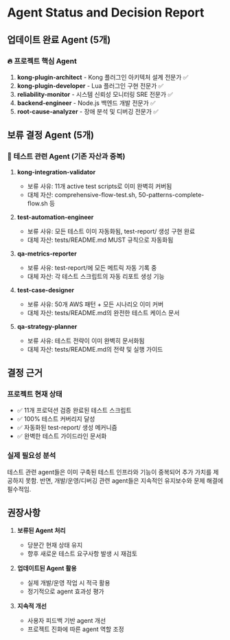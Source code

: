 # Agent Status and Decision Report

## 업데이트 완료 Agent (5개)

### 🔥 프로젝트 핵심 Agent
1. **kong-plugin-architect** - Kong 플러그인 아키텍처 설계 전문가 ✅
2. **kong-plugin-developer** - Lua 플러그인 구현 전문가 ✅
3. **reliability-monitor** - 시스템 신뢰성 모니터링 SRE 전문가 ✅
4. **backend-engineer** - Node.js 백엔드 개발 전문가 ✅
5. **root-cause-analyzer** - 장애 분석 및 디버깅 전문가 ✅

## 보류 결정 Agent (5개)

### 🔴 테스트 관련 Agent (기존 자산과 중복)
1. **kong-integration-validator**
   - 보류 사유: 11개 active test scripts로 이미 완벽히 커버됨
   - 대체 자산: comprehensive-flow-test.sh, 50-patterns-complete-flow.sh 등

2. **test-automation-engineer**
   - 보류 사유: 모든 테스트 이미 자동화됨, test-report/ 생성 구현 완료
   - 대체 자산: tests/README.md MUST 규칙으로 자동화됨

3. **qa-metrics-reporter**
   - 보류 사유: test-report/에 모든 메트릭 자동 기록 중
   - 대체 자산: 각 테스트 스크립트의 자동 리포트 생성 기능

4. **test-case-designer**
   - 보류 사유: 50개 AWS 패턴 + 모든 시나리오 이미 커버
   - 대체 자산: tests/README.md의 완전한 테스트 케이스 문서

5. **qa-strategy-planner**
   - 보류 사유: 테스트 전략이 이미 완벽히 문서화됨
   - 대체 자산: tests/README.md의 전략 및 실행 가이드

## 결정 근거

### 프로젝트 현재 상태
- ✅ 11개 프로덕션 검증 완료된 테스트 스크립트
- ✅ 100% 테스트 커버리지 달성
- ✅ 자동화된 test-report/ 생성 메커니즘
- ✅ 완벽한 테스트 가이드라인 문서화

### 실제 필요성 분석
테스트 관련 agent들은 이미 구축된 테스트 인프라와 기능이 중복되어 추가 가치를 제공하지 못함. 
반면, 개발/운영/디버깅 관련 agent들은 지속적인 유지보수와 문제 해결에 필수적임.

## 권장사항

1. **보류된 Agent 처리**
   - 당분간 현재 상태 유지
   - 향후 새로운 테스트 요구사항 발생 시 재검토

2. **업데이트된 Agent 활용**
   - 실제 개발/운영 작업 시 적극 활용
   - 정기적으로 agent 효과성 평가

3. **지속적 개선**
   - 사용자 피드백 기반 agent 개선
   - 프로젝트 진화에 따른 agent 역할 조정
